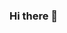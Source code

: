 ### Hi there 👋

<!--
**cyberlwk/cyberlwk** is a ✨ _special_ ✨ repository because its `README.md` (this file) appears on your GitHub profile.

Here are some ideas to get you started:

- 🔭 I’m currently working on experimental projects
- 🌱 I’m currently learning Angular and BootStrap
- 👯 I’m looking to collaborate on ...
- 🤔 I’m looking for help with ...
- 💬 Ask me about ...
- 📫 How to reach me: Working privately
- 😄 Pronouns: ...
- ⚡ Fun fact: ...
-->
